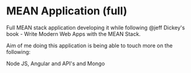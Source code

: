 # MEAN Application (full)
Full MEAN stack application developing it while following @jeff Dickey's book - Write Modern Web Apps with the MEAN Stack.

Aim of me doing this application is being able to touch more on the following:

Node JS, Angular and API's and Mongo
